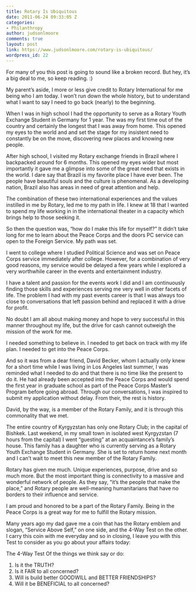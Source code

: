 ```yaml
---
title: Rotary Is Ubiquitous
date: 2011-06-24 09:33:05 Z
categories:
- Philanthropy
author: judsonlmoore
comments: true
layout: post
link: https://www.judsonlmoore.com/rotary-is-ubiquitous/
wordpress_id: 22
---
```


For many of you this post is going to sound like a broken record. But hey, it’s a big deal to me, so keep reading. :) 

My parent’s aside, I more or less give credit to Rotary International for me being who I am today. I won’t run down the whole history, but to understand what I want to say I need to go back (nearly) to the beginning. 

When I was in high school I had the opportunity to serve as a Rotary Youth Exchange Student in Germany for 1 year. The was my first time out of the country and certainly the longest that I was away from home. This opened my eyes to the world and and set the stage for my insistent need to constantly be on the move, discovering new places and knowing new people. 

After high school, I visited my Rotary exchange friends in Brazil where I backpacked around for 6 months. This opened my eyes wider but most importantly it gave me a glimpse into some of the great need that exists in the world. I dare say that Brazil is my favorite place I have ever been. The people have beautiful souls and the culture is phenomenal. As a developing nation, Brazil also has areas in need of great attention and help. 

The combination of these two international experiences and the values instilled in me by Rotary, led me to my path in life. I knew at 18 that I wanted to spend my life working in in the international theater in a capacity which brings help to those seeking it. 

So then the question was, “how do I make this life for myself?” It didn’t take long for me to learn about the Peace Corps and the doors PC service can open to the Foreign Service. My path was set. 

I went to college where I studied Political Science and was set on Peace Corps service immediately after college. However, for a combination of very good reasons, my service would be delayed a few years while I explored a very worthwhile career in the events and entertainment industry. 

I have a talent and passion for the events work I did and I am continuously finding those skills and experiences serving me very well in other facets of life. The problem I had with my past events career is that I was always too close to conversations that left passion behind and replaced it with a drive for profit. 

No doubt I am all about making money and hope to very successful in this manner throughout my life, but the drive for cash cannot outweigh the mission of the work for me. 

I needed something to believe in. I needed to get back on track with my life plan. I needed to get into the Peace Corps. 

And so it was from a dear friend, David Becker, whom I actually only knew for a short time while I was living in Los Angeles last summer, I was reminded what I needed to do and that there is no time like the present to do it. He had already been accepted into the Peace Corps and would spend the first year in graduate school as part of the Peace Corps Master’s Program before going abroad. Through our conversations, I was inspired to submit my application without delay. From their, the rest is history. 

David, by the way, is a member of the Rotary Family, and it is through this commonality that we met. 

The entire country of Kyrgyzstan has only one Rotary Club; in the capital of Bishkek. Last weekend, in my small town in isolated west Kyrgyzstan (7 hours from the capital) I went “guesting” at an acquaintance’s family’s house. This family has a daughter who is currently serving as a Rotary Youth Exchange Student in Germany. She is set to return home next month and I can’t wait to meet this new member of the Rotary Family. 

Rotary has given me much. Unique experiences, purpose, drive and so much more. But the most important thing is connectivity to a massive and wonderful network of people. As they say, “it’s the people that make the place,” and Rotary people are well-meaning humanitarians that have no borders to their influence and service. 

I am proud and honored to be a part of the Rotary Family. Being in the Peace Corps is a great way for me to fulfill the Rotary mission. 

Many years ago my dad gave me a coin that has the Rotary emblem and slogan, “Service Above Self,” on one side, and the 4-Way Test on the other. I carry this coin with me everyday and so in closing, I leave you with this Test to consider as you go about your affairs today: 

The 4-Way Test Of the things we think say or do: 
1) Is it the TRUTH? 
2) Is it FAIR to all concerned? 
3) Will is build better GOODWILL and BETTER FRIENDSHIPS? 
4) Will it be BENEFICIAL to all concerned?
